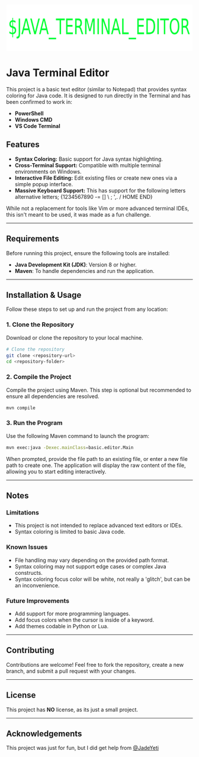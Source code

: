 <div align="center">
  <img src="icon.png" width = 756px height = 124px/>
</div>

# Java Terminal Editor

This project is a basic text editor (similar to Notepad) that provides syntax coloring for Java code. It is designed to run directly in the Terminal and has been confirmed to work in:

- **PowerShell**
- **Windows CMD**
- **VS Code Terminal**

## Features
- **Syntax Coloring:** Basic support for Java syntax highlighting.
- **Cross-Terminal Support:** Compatible with multiple terminal environments on Windows.
- **Interactive File Editing:** Edit existing files or create new ones via a simple popup interface.
- **Massive Keyboard Support:** This has support for the following letters alternative letters; {1234567890 -= [] \ ; ',. / HOME END}

While not a replacement for tools like Vim or more advanced terminal IDEs, this isn't meant to be used, it was made as a fun challenge.

---

## Requirements
Before running this project, ensure the following tools are installed:

- **Java Development Kit (JDK)**: Version 8 or higher.
- **Maven**: To handle dependencies and run the application.

---

## Installation & Usage
Follow these steps to set up and run the project from any location:

### 1. Clone the Repository
Download or clone the repository to your local machine.

```bash
# Clone the repository
git clone <repository-url>
cd <repository-folder>
```

### 2. Compile the Project
Compile the project using Maven. This step is optional but recommended to ensure all dependencies are resolved.

```bash
mvn compile
```

### 3. Run the Program
Use the following Maven command to launch the program:

```bash
mvn exec:java -Dexec.mainClass=basic.editor.Main
```

When prompted, provide the file path to an existing file, or enter a new file path to create one. The application will display the raw content of the file, allowing you to start editing interactively.

---

## Notes

### Limitations
- This project is not intended to replace advanced text editors or IDEs.
- Syntax coloring is limited to basic Java code.

### Known Issues
- File handling may vary depending on the provided path format.
- Syntax coloring may not support edge cases or complex Java constructs.
- Syntax coloring focus color will be white, not really a 'glitch', but can be an inconvenience.

### Future Improvements
- Add support for more programming languages.
- Add focus colors when the cursor is inside of a keyword.
- Add themes codable in Python or Lua.

---

## Contributing
Contributions are welcome! Feel free to fork the repository, create a new branch, and submit a pull request with your changes.

---

## License
This project has **NO** license, as its just a small project.

---

## Acknowledgements
This project was just for fun, but I did get help from [@JadeYeti](https://github.com/Jadeeeeeeeeeeee)




